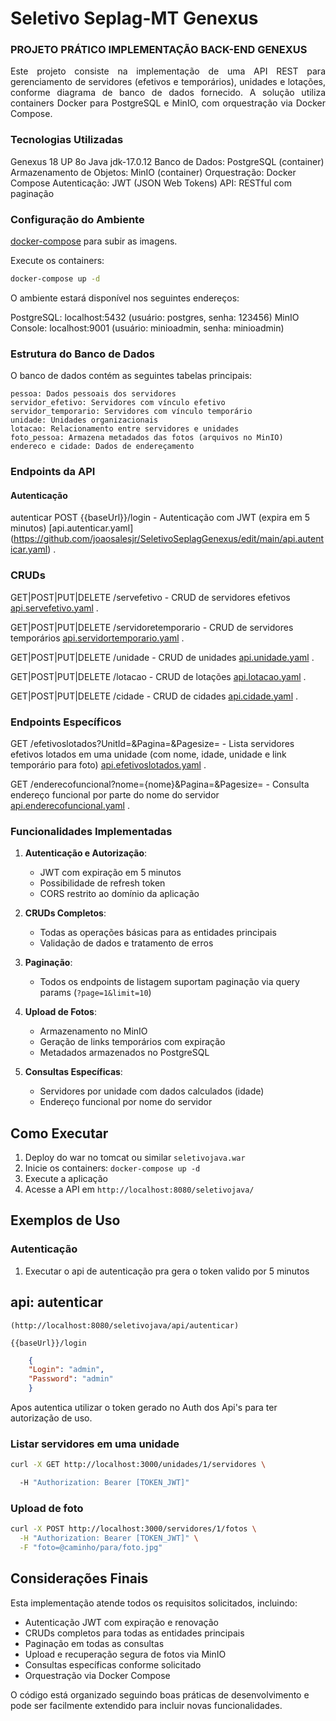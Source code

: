 # Seletivo Seplag-MT Genexus

### PROJETO PRÁTICO IMPLEMENTAÇÃO BACK-END GENEXUS

<p align="justify">
Este projeto consiste na implementação de uma API REST para gerenciamento de servidores (efetivos e temporários), unidades e lotações, conforme diagrama de banco de dados fornecido. A solução utiliza containers Docker para PostgreSQL e MinIO, com orquestração via Docker Compose.
</p>



### Tecnologias Utilizadas

Genexus 18 UP 8o
Java jdk-17.0.12
Banco de Dados: PostgreSQL (container)
Armazenamento de Objetos: MinIO (container)
Orquestração: Docker Compose
Autenticação: JWT (JSON Web Tokens)
API: RESTful com paginação



### Configuração do Ambiente

[docker-compose](https://github.com/joaosalesjr/SeletivoSeplagGenexus/edit/main/docker-compose.yaml) para subir as imagens.

Execute os containers:
```sh
docker-compose up -d
```
O ambiente estará disponível nos seguintes endereços:

PostgreSQL: localhost:5432  (usuário: postgres,  senha: 123456)
MinIO Console: localhost:9001 (usuário: minioadmin,  senha: minioadmin)

### Estrutura do Banco de Dados

O banco de dados contém as seguintes tabelas principais:

    pessoa: Dados pessoais dos servidores
    servidor_efetivo: Servidores com vínculo efetivo
    servidor_temporario: Servidores com vínculo temporário
    unidade: Unidades organizacionais
    lotacao: Relacionamento entre servidores e unidades
    foto_pessoa: Armazena metadados das fotos (arquivos no MinIO)
    endereco e cidade: Dados de endereçamento


### Endpoints da API

#### Autenticação

autenticar POST {{baseUrl}}/login - Autenticação com JWT (expira em 5 minutos) [api.autenticar.yaml] (https://github.com/joaosalesjr/SeletivoSeplagGenexus/edit/main/api.autenticar.yaml) .

### CRUDs
GET|POST|PUT|DELETE /servefetivo - CRUD de servidores efetivos [api.servefetivo.yaml](https://github.com/joaosalesjr/SeletivoSeplagGenexus/edit/main/api.servefetivo.yaml) .

GET|POST|PUT|DELETE /servidoretemporario - CRUD de servidores temporários [api.servidortemporario.yaml](https://github.com/joaosalesjr/SeletivoSeplagGenexus/edit/main/api.servidortemporario.yaml) .

GET|POST|PUT|DELETE /unidade - CRUD de unidades  [api.unidade.yaml](https://github.com/joaosalesjr/SeletivoSeplagGenexus/edit/main/api.unidade.yaml) .

GET|POST|PUT|DELETE /lotacao - CRUD de lotações
[api.lotacao.yaml](https://github.com/joaosalesjr/SeletivoSeplagGenexus/edit/main/api.lotacao.yaml) .

GET|POST|PUT|DELETE /cidade - CRUD de cidades [api.cidade.yaml](https://github.com/joaosalesjr/SeletivoSeplagGenexus/edit/main/api.cidade.yaml) .

### Endpoints Específicos
GET /efetivoslotados?UnitId=<long>&Pagina=<integer>&Pagesize=<integer> - Lista servidores efetivos lotados em uma unidade (com nome, idade, unidade e link temporário para foto) [api.efetivoslotados.yaml](https://github.com/joaosalesjr/SeletivoSeplagGenexus/edit/main/api.efetivoslotados.yaml) .

GET /enderecofuncional?nome={nome}<string>&Pagina=<integer>&Pagesize=<integer> - Consulta endereço funcional por parte do nome do servidor [api.enderecofuncional.yaml](https://github.com/joaosalesjr/SeletivoSeplagGenexus/edit/main/api.enderecofuncional.yaml) .


### Funcionalidades Implementadas

1. **Autenticação e Autorização**:
   - JWT com expiração em 5 minutos
   - Possibilidade de refresh token
   - CORS restrito ao domínio da aplicação

2. **CRUDs Completos**:
   - Todas as operações básicas para as entidades principais
   - Validação de dados e tratamento de erros

3. **Paginação**:
   - Todos os endpoints de listagem suportam paginação via query params (`?page=1&limit=10`)

4. **Upload de Fotos**:
   - Armazenamento no MinIO
   - Geração de links temporários com expiração
   - Metadados armazenados no PostgreSQL

5. **Consultas Específicas**:
   - Servidores por unidade com dados calculados (idade)
   - Endereço funcional por nome do servidor

## Como Executar

1. Deploy do war no tomcat ou similar `seletivojava.war`
2. Inicie os containers: `docker-compose up -d`
3. Execute a aplicação
4. Acesse a API em `http://localhost:8080/seletivojava/`

## Exemplos de Uso

### Autenticação

1. Executar o api de autenticação pra gera o token valido por 5 minutos 

## api: autenticar 

    (http://localhost:8080/seletivojava/api/autenticar)
 
    {{baseUrl}}/login

```json
    {
    "Login": "admin",
    "Password": "admin"
    }
```

Apos autentica utilizar o token gerado no Auth dos Api's para ter autorização de uso.


### Listar servidores em uma unidade

```bash
curl -X GET http://localhost:3000/unidades/1/servidores \

  -H "Authorization: Bearer [TOKEN_JWT]"
```

### Upload de foto
```bash
curl -X POST http://localhost:3000/servidores/1/fotos \
  -H "Authorization: Bearer [TOKEN_JWT]" \
  -F "foto=@caminho/para/foto.jpg"
```

## Considerações Finais

Esta implementação atende todos os requisitos solicitados, incluindo:
- Autenticação JWT com expiração e renovação
- CRUDs completos para todas as entidades principais
- Paginação em todas as consultas
- Upload e recuperação segura de fotos via MinIO
- Consultas específicas conforme solicitado
- Orquestração via Docker Compose

O código está organizado seguindo boas práticas de desenvolvimento e pode ser facilmente extendido para incluir novas funcionalidades.

